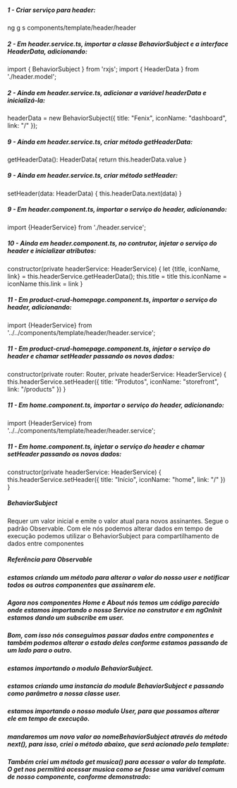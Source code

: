 ##### 1 - Criar serviço para header:
ng g s components/template/header/header


##### 2 - Em header.service.ts, importar a classe BehaviorSubject e a interface HeaderData, adicionando:
import { BehaviorSubject } from 'rxjs';
import { HeaderData } from './header.model';


##### 2 - Ainda em header.service.ts, adicionar a variável headerData e inicializá-la:
headerData = new BehaviorSubject<HeaderData>({
  title: "Fenix",
  iconName: "dashboard",
  link: "/"
});


##### 9 - Ainda em header.service.ts, criar método getHeaderData:
getHeaderData(): HeaderData{
    return this.headerData.value
  }


##### 9 - Ainda em header.service.ts, criar método setHeader:
setHeader(data: HeaderData) {
  this.headerData.next(data)
}


##### 9 - Em header.component.ts, importar o serviço do header, adicionando:
import {HeaderService} from './header.service';


##### 10 - Ainda em header.component.ts, no contrutor, injetar o serviço do header e inicializar atributos:
constructor(private headerService: HeaderService) {
  let {title, iconName, link} = this.headerService.getHeaderData();
  this.title = title
  this.iconName = iconName
  this.link = link
}




##### 11 - Em product-crud-homepage.component.ts, importar o serviço do header, adicionando:
import {HeaderService} from '../../components/template/header/header.service';


##### 11 - Em product-crud-homepage.component.ts, injetar o serviço do header e chamar setHeader passando os novos dados:
constructor(private router: Router, private headerService: HeaderService) { 
  this.headerService.setHeader({
    title: "Produtos",
    iconName: "storefront",
    link: "/products"
  })
}




##### 11 - Em home.component.ts, importar o serviço do header, adicionando:
import {HeaderService} from '../../components/template/header/header.service';


##### 11 - Em home.component.ts, injetar o serviço do header e chamar setHeader passando os novos dados:
constructor(private headerService: HeaderService) {
  this.headerService.setHeader({
    title: "Início",
    iconName: "home",
    link: "/"
  })
}




##### BehaviorSubject
Requer um valor inicial e emite o valor atual para novos assinantes. Segue o padrão Observable. Com ele nós podemos alterar dados em tempo de execução
podemos utilizar o BehaviorSubject para compartilhamento de dados entre componentes

##### Referência para Observable<HeaderData>

##### estamos criando um método para alterar o valor do nosso user e notificar todos os outros componentes que assinarem ele.

##### Agora nos componentes Home e About nós temos um código parecido onde estamos importando o nosso Service no construtor e em ngOnInit estamos dando um subscribe em user.


##### Bom, com isso nós conseguimos passar dados entre componentes e também podemos alterar o estado deles conforme estamos passando de um lado para o outro.

##### estamos importando o modulo BehaviorSubject.

##### estamos criando uma instancia do module BehaviorSubject e passando como parâmetro a nossa classe user.

##### estamos importando o nosso modulo User, para que possamos alterar ele em tempo de execução.

##### mandaremos um novo valor ao nomeBehaviorSubject através do método next(), para isso, criei o método abaixo, que será acionado pelo template:

##### Também criei um método get musica() para acessar o valor do template. O get nos permitirá acessar musica como se fosse uma variável comum de nosso componente, conforme demonstrado:
